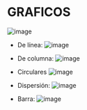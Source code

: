 # GRAFICOS

![image](https://user-images.githubusercontent.com/79501343/110198993-4070f880-7e24-11eb-9d62-30dac8fedcf3.png)

- De línea:
![image](https://user-images.githubusercontent.com/79501343/110199006-48c93380-7e24-11eb-9ece-70a1bb719757.png)

- De columna:
![image](https://user-images.githubusercontent.com/79501343/110199046-6c8c7980-7e24-11eb-842a-2eb066f36c57.png)

- Circulares
![image](https://user-images.githubusercontent.com/79501343/110199061-7ca45900-7e24-11eb-9cec-303dac24bdf3.png)

- Dispersión:
![image](https://user-images.githubusercontent.com/79501343/110199082-8d54cf00-7e24-11eb-9bc7-099015541d34.png)

- Barra:
![image](https://user-images.githubusercontent.com/79501343/110199092-9ba2eb00-7e24-11eb-9123-ffcbec4a6b24.png)





